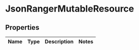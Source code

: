
# JsonRangerMutableResource

## Properties
Name | Type | Description | Notes
------------ | ------------- | ------------- | -------------



